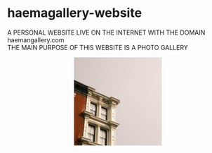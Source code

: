 # haemagallery-website
A PERSONAL WEBSITE LIVE ON THE INTERNET WITH THE DOMAIN haemangallery.com <br>
THE MAIN PURPOSE OF THIS WEBSITE IS A PHOTO GALLERY <br>

<p align= "center">
  <img src = "images/buildingcorner.jpg" width = 200px; height = 200px; tranf>
</p>
